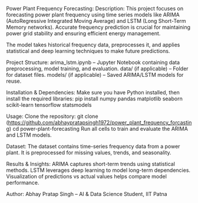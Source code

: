 Power Plant Frequency Forecasting: 
Description: 
This project focuses on forecasting power plant frequency using time series models like ARIMA (AutoRegressive Integrated Moving Average) and LSTM (Long Short-Term Memory networks). Accurate frequency prediction is crucial for maintaining power grid stability and ensuring efficient energy management.

The model takes historical frequency data, preprocesses it, and applies statistical and deep learning techniques to make future predictions.

Project Structure: 
arima_lstm.ipynb – Jupyter Notebook containing data preprocessing, model training, and evaluation.
data/ (if applicable) – Folder for dataset files.
models/ (if applicable) – Saved ARIMA/LSTM models for reuse.

Installation & Dependencies: 
Make sure you have Python installed, then install the required libraries:
pip install numpy pandas matplotlib seaborn scikit-learn tensorflow statsmodels

Usage: 
Clone the repository:
git clone (https://github.com/abhaypratapsingh1972/power_plant_frequency_forcasting)
cd power-plant-forecasting
Run all cells to train and evaluate the ARIMA and LSTM models.

Dataset: 
The dataset contains time-series frequency data from a power plant.
It is preprocessed for missing values, trends, and seasonality.

Results & Insights: 
ARIMA captures short-term trends using statistical methods.
LSTM leverages deep learning to model long-term dependencies.
Visualization of predictions vs actual values helps compare model performance.

Author: 
Abhay Pratap Singh – AI & Data Science Student, IIT Patna
